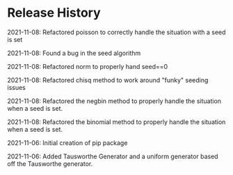 # Release History

2021-11-08: Refactored poisson to correctly handle the situation with a seed is set

2021-11-08: Found a bug in the seed algorithm

2021-11-08: Refactored norm to properly hand seed==0

2021-11-08: Refactored chisq method to work around "funky" seeding issues

2021-11-08: Refactored the negbin method to properly handle the situation when a
seed is set.

2021-11-08: Refactored the binomial method to properly handle the situation when a
seed is set.

2021-11-06: Initial creation of pip package

2021-11-06: Added Tausworthe Generator and a uniform generator based off the 
Tausworthe generator.